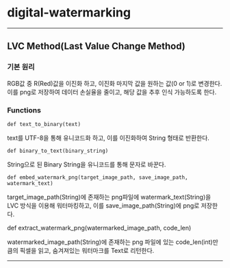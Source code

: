# digital-watermarking
---
 ## LVC Method(Last Value Change Method)
 ### 기본 원리
 RGB값 중 R(Red)값을 이진화 하고, 이진화 마지막 값을 원하는 값(0 or 1)로 변경한다. 이를 png로 저장하여 데이터 손실율을 줄이고, 해당 값을 추후 인식 가능하도록 한다.   
 ### Functions
     
    def text_to_binary(text)

text를 UTF-8을 통해 유니코드화 하고, 이를 이진화하여 String 형태로 반환한다.
    
    def binary_to_text(binary_string)

String으로 된 Binary String을 유니코드를 통해 문자로 바꾼다.

    def embed_watermark_png(target_image_path, save_image_path, watermark_text)

target_image_path(String)에 존재하는 png파일에 watermark_text(String)을 LVC 방식을 이용해 워터마킹하고, 이를 save_image_path(String)에 png로 저장한다.

   def extract_watermark_png(watermarked_image_path, code_len)

watermarked_image_path(String)에 존재하는 png 파일에 있는 code_len(int)만큼의 픽셀을 읽고, 숨겨져있는 워터마크를 Text로 리턴한다.

---
